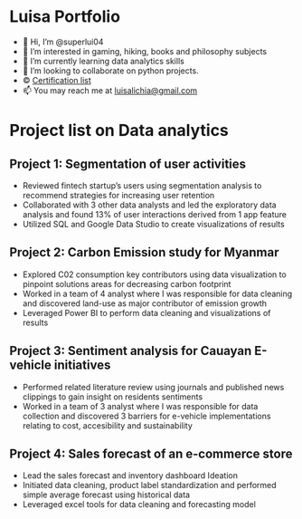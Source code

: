 # Luisa Portfolio

- 👋 Hi, I’m @superlui04
- 👀 I’m interested in gaming, hiking, books and philosophy subjects
- 🌱 I’m currently learning data analytics skills
- 💞️ I’m looking to collaborate on python projects.
- © [Certification list](https://drive.google.com/drive/folders/1rYKjln0h5IEdWTTBzgATvy-EZxNiwQU5?usp=sharing/)  
- 📫 You may reach me at luisalichia@gmail.com

# Project list on Data analytics 


## Project 1: Segmentation of user activities
- Reviewed fintech startup’s users using segmentation analysis to recommend strategies for increasing user retention
- Collaborated with 3 other data analysts and led the exploratory data analysis and found 13% of user interactions derived from 1 app feature
- Utilized SQL and Google Data Studio to create visualizations of results


## Project 2: Carbon Emission study for Myanmar
- Explored C02 consumption key contributors using data visualization to pinpoint solutions areas for decreasing carbon footprint
- Worked in a team of 4 analyst where I was responsible for data cleaning and discovered land-use as major contributor of emission growth 
- Leveraged Power BI to perform data cleaning and visualizations of results


## Project 3: Sentiment analysis for Cauayan E-vehicle initiatives
- Performed related literature review using journals and published news clippings to gain insight on residents sentiments
- Worked in a team of 3 analyst where I was responsible for data collection and discovered 3 barriers for e-vehicle implementations relating to cost, accesibility and sustainability

## Project 4: Sales forecast of an e-commerce store
- Lead the sales forecast and inventory dashboard Ideation 
- Initiated data cleaning, product label standardization and performed simple average forecast using historical data 
- Leveraged excel tools for data cleaning and forecasting model 
